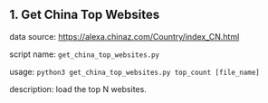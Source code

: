 ## 1. Get China Top Websites

data source: <https://alexa.chinaz.com/Country/index_CN.html>

script name: `get_china_top_websites.py` 

usage: `python3 get_china_top_websites.py top_count [file_name]`

description:  load the top N websites.
